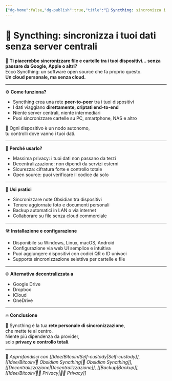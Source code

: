 ```yaml
---
{"dg-home":false,"dg-publish":true,"title":"🔄 Syncthing: sincronizza i tuoi dati senza server centrali","tags":["Syncthing","Privacy","Decentralizzazione","Backup","SelfCustody","OpenSource"],"date":"2025-07-09","permalink":"/idee/ortix/syncthing/","dgPassFrontmatter":true}
---
```



# 🔄 Syncthing: sincronizza i tuoi dati senza server centrali

📡 **Ti piacerebbe sincronizzare file e cartelle tra i tuoi dispositivi… senza passare da Google, Apple o altri?**  
Ecco Syncthing: un software open source che fa proprio questo.  
**Un cloud personale, ma senza cloud.**

---

⚙️ **Come funziona?**

- Syncthing crea una rete **peer-to-peer** tra i tuoi dispositivi  
- I dati viaggiano **direttamente, criptati end-to-end**  
- Niente server centrali, niente intermediari  
- Puoi sincronizzare cartelle su PC, smartphone, NAS e altro

🎯 Ogni dispositivo è un nodo autonomo,  
tu controlli dove vanno i tuoi dati.

---

🔐 **Perché usarlo?**

- Massima privacy: i tuoi dati non passano da terzi  
- Decentralizzazione: non dipendi da servizi esterni  
- Sicurezza: cifratura forte e controllo totale  
- Open source: puoi verificare il codice da solo

---

📂 **Usi pratici**

- Sincronizzare note Obsidian tra dispositivi  
- Tenere aggiornate foto e documenti personali  
- Backup automatici in LAN o via internet  
- Collaborare su file senza cloud commerciale

---

🛠️ **Installazione e configurazione**

- Disponibile su Windows, Linux, macOS, Android  
- Configurazione via web UI semplice e intuitiva  
- Puoi aggiungere dispositivi con codici QR o ID univoci  
- Supporta sincronizzazione selettiva per cartelle e file

---

🌐 **Alternativa decentralizzata a**

- Google Drive  
- Dropbox  
- iCloud  
- OneDrive

---

🔥 **Conclusione**

🔄 Syncthing è la tua **rete personale di sincronizzazione**,  
che mette te al centro.  
Niente più dipendenza da provider,  
solo **privacy e controllo totali**.

---

🔗 _Approfondisci con [[Idee/Bitcoin/Self-custody\|Self-custody]], [[Idee/Bitcoin/🔄 Obsidian Syncthing\|🔄 Obsidian Syncthing]], [[Decentralizzazione\|Decentralizzazione]], [[Backup\|Backup]], [[Idee/Bitcoin/🕵️‍♂️ Privacy\|🕵️‍♂️ Privacy]]_